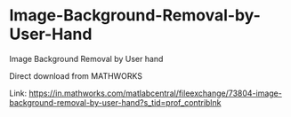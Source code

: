 # Image-Background-Removal-by-User-Hand
Image Background Removal by User hand

Direct download from MATHWORKS

Link: https://in.mathworks.com/matlabcentral/fileexchange/73804-image-background-removal-by-user-hand?s_tid=prof_contriblnk
